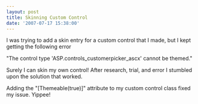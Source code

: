 ```yaml
---
layout: post
title: Skinning Custom Control
date: '2007-07-17 15:38:00'
---
```


<p>I was trying to add a skin entry for a custom control that I made, but I kept getting the following error</p> <p>"The control type 'ASP.controls_customerpicker_ascx' cannot be themed."</p> <p>Surely I can skin my own control! After research, trial, and error I stumbled upon the solution that worked.</p> <p>Adding the "[Themeable(true)]" attribute to my custom control class fixed my issue. Yippee!</p>